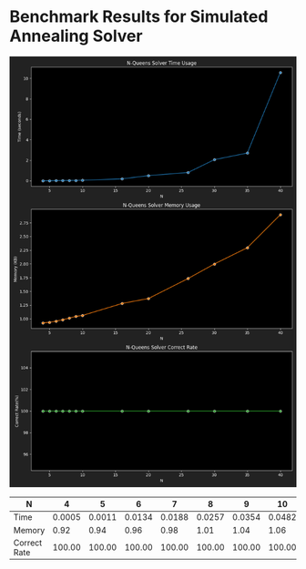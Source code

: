 # Benchmark Results for Simulated Annealing Solver
![SimulatedAnnealingSolver](./SimulatedAnnealingSolver.png)

|  N |4|5|6|7|8|9|10|16|20|26|30|35|40|
|---|---|---|---|---|---|---|---|---|---|---|---|---|---|
|Time|0.0005|0.0011|0.0134|0.0188|0.0257|0.0354|0.0482|0.1870|0.5053|0.8063|2.0615|2.7086|10.5637|
|Memory|0.92|0.94|0.96|0.98|1.01|1.04|1.06|1.28|1.37|1.73|2.00|2.30|2.90|
|Correct Rate|100.00|100.00|100.00|100.00|100.00|100.00|100.00|100.00|100.00|100.00|100.00|100.00|100.00|
